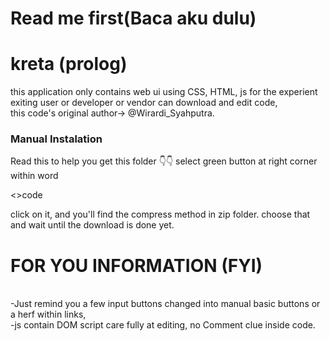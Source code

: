 # Read me first(Baca aku dulu)
<h1>kreta (prolog)</h1>
this application only contains web ui using CSS, HTML, js
for the experient exiting user or developer or vendor can download and edit code,<br/>
this code's original author-> @Wirardi_Syahputra.

<h3>Manual Instalation</h3>
Read this to help you get this folder 👇👇
select green button at right corner within word <p> <>code </p>
click on it, and you'll find the compress method in zip folder.
choose that and wait until the download is done yet.

<br/>
<h1>FOR YOU INFORMATION (FYI)</h1>
<br/>
-Just remind you a few input buttons changed into manual basic buttons or a herf within links,<br/>
-js contain DOM script care fully at editing, no Comment clue inside code.
